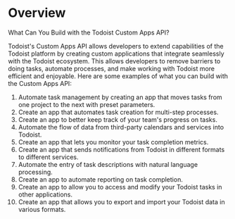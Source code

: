 # Overview

 What Can You Build with the Todoist Custom Apps API?

Todoist's Custom Apps API allows developers to extend capabilities of the Todoist platform by creating custom applications that integrate seamlessly with the Todoist ecosystem.  This allows developers to remove barriers to doing tasks, automate processes, and make working with Todoist more efficient and enjoyable.  Here are some examples of what you can build with the Custom Apps API:

1. Automate task management by creating an app that moves tasks from one project to the next with preset parameters.
2. Create an app that automates task creation for multi-step processes.
3. Create an app to better keep track of your team's progress on tasks.
4. Automate the flow of data from third-party calendars and services into Todoist.
5. Create an app that lets you monitor your task completion metrics.
6. Create an app that sends notifications from Todoist in different formats to different services.
7. Automate the entry of task descriptions with natural language processing.
8. Create an app to automate reporting on task completion.
9. Create an app to allow you to access and modify your Todoist tasks in other applications.
10. Create an app that allows you to export and import your Todoist data in various formats.
